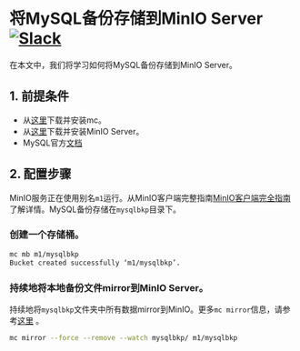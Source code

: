 # 将MySQL备份存储到MinIO Server [![Slack](https://slack.min.io/slack?type=svg)](https://slack.min.io)

在本文中，我们将学习如何将MySQL备份存储到MinIO Server。

 
## 1. 前提条件

* 从[这里](https://docs.min.io/docs/minio-client-quickstart-guide)下载并安装mc。
* 从[这里](https://docs.min.io/docs/minio-quickstart-guide)下载并安装MinIO Server。
* MySQL官方[文档](https://dev.mysql.com/doc/)

## 2. 配置步骤

MinIO服务正在使用别名``m1``运行。从MinIO客户端完整指南[MinIO客户端完全指南](https://docs.min.io/docs/minio-client-complete-guide)了解详情。MySQL备份存储在``mysqlbkp``目录下。

### 创建一个存储桶。

```sh
mc mb m1/mysqlbkp
Bucket created successfully ‘m1/mysqlbkp’.
```

### 持续地将本地备份文件mirror到MinIO Server。

持续地将``mysqlbkp``文件夹中所有数据mirror到MinIO。更多``mc mirror``信息，请参考[这里](https://docs.min.io/docs/minio-client-complete-guide#mirror) 。

```sh
mc mirror --force --remove --watch mysqlbkp/ m1/mysqlbkp
```

